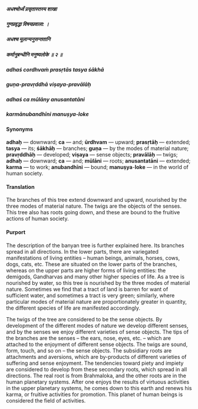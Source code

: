 ##### अधश्चोर्ध्वं प्रसृतास्तस्य शाखा
##### गुणप्रवृद्धा विषयप्रवाला: ।
##### अधश्च मूलान्यनुसन्ततानि
##### कर्मानुबन्धीनि मनुष्यलोके ॥ २ ॥

##### adhaś cordhvaṁ prasṛtās tasya śākhā
##### guṇa-pravṛddhā viṣaya-pravālāḥ
##### adhaś ca mūlāny anusantatāni
##### karmānubandhīni manuṣya-loke

#### Synonyms

**adhaḥ** — downward; **ca** — and; **ūrdhvam** — upward; **prasṛtāḥ** — extended; **tasya** — its; **śākhāḥ** — branches; **guṇa** — by the modes of material nature; **pravṛddhāḥ** — developed; **viṣaya** — sense objects; **pravālāḥ** — twigs; **adhaḥ** — downward; **ca** — and; **mūlāni** — roots; **anusantatāni** — extended; **karma** — to work; **anubandhīni** — bound; **manuṣya**-**loke** — in the world of human society.

#### Translation

The branches of this tree extend downward and upward, nourished by the three modes of material nature. The twigs are the objects of the senses. This tree also has roots going down, and these are bound to the fruitive actions of human society.

#### Purport

The description of the banyan tree is further explained here. Its branches spread in all directions. In the lower parts, there are variegated manifestations of living entities – human beings, animals, horses, cows, dogs, cats, etc. These are situated on the lower parts of the branches, whereas on the upper parts are higher forms of living entities: the demigods, Gandharvas and many other higher species of life. As a tree is nourished by water, so this tree is nourished by the three modes of material nature. Sometimes we find that a tract of land is barren for want of sufficient water, and sometimes a tract is very green; similarly, where particular modes of material nature are proportionately greater in quantity, the different species of life are manifested accordingly.

The twigs of the tree are considered to be the sense objects. By development of the different modes of nature we develop different senses, and by the senses we enjoy different varieties of sense objects. The tips of the branches are the senses – the ears, nose, eyes, etc. – which are attached to the enjoyment of different sense objects. The twigs are sound, form, touch, and so on – the sense objects. The subsidiary roots are attachments and aversions, which are by-products of different varieties of suffering and sense enjoyment. The tendencies toward piety and impiety are considered to develop from these secondary roots, which spread in all directions. The real root is from Brahmaloka, and the other roots are in the human planetary systems. After one enjoys the results of virtuous activities in the upper planetary systems, he comes down to this earth and renews his karma, or fruitive activities for promotion. This planet of human beings is considered the field of activities.